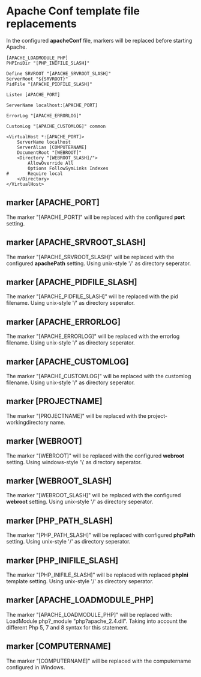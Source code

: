# Apache Conf template file replacements

In the configured **apacheConf** file, markers will be replaced before starting Apache.

```
[APACHE_LOADMODULE_PHP]
PHPIniDir "[PHP_INIFILE_SLASH]"

Define SRVROOT "[APACHE_SRVROOT_SLASH]"
ServerRoot "${SRVROOT}"
PidFile "[APACHE_PIDFILE_SLASH]"

Listen [APACHE_PORT]

ServerName localhost:[APACHE_PORT]

ErrorLog "[APACHE_ERRORLOG]"

CustomLog "[APACHE_CUSTOMLOG]" common

<VirtualHost *:[APACHE_PORT]>
    ServerName localhost
    ServerAlias [COMPUTERNAME]
    DocumentRoot "[WEBROOT]"
    <Directory "[WEBROOT_SLASH]/">
        AllowOverride All
        Options FollowSymLinks Indexes 
#       Require local
    </Directory>
</VirtualHost>
```

## marker \[APACHE_PORT\]
The marker "\[APACHE_PORT\]" will be replaced with the configured **port** setting.

## marker \[APACHE_SRVROOT_SLASH\]
The marker "\[APACHE_SRVROOT_SLASH\]" will be replaced with the configured **apachePath** setting. Using unix-style '/' as directory seperator.

## marker \[APACHE_PIDFILE_SLASH\]
The marker "\[APACHE_PIDFILE_SLASH\]" will be replaced with the pid filename. Using unix-style '/' as directory seperator.

## marker \[APACHE_ERRORLOG\]
The marker "\[APACHE_ERRORLOG\]" will be replaced with the errorlog filename. Using unix-style '/' as directory seperator.

## marker \[APACHE_CUSTOMLOG\]
The marker "\[APACHE_CUSTOMLOG\]" will be replaced with the customlog filename. Using unix-style '/' as directory seperator.



## marker \[PROJECTNAME\]
The marker "\[PROJECTNAME\]" will be replaced with the project-workingdirectory name.



## marker \[WEBROOT\]
The marker "\[WEBROOT\]" will be replaced with the configured **webroot** setting. Using windows-style '\\' as directory seperator.

## marker \[WEBROOT_SLASH\]
The marker "\[WEBROOT_SLASH\]" will be replaced with the configured **webroot** setting. Using unix-style '/' as directory seperator.



## marker \[PHP_PATH_SLASH\]
The marker "\[PHP_PATH_SLASH\]" will be replaced with configured **phpPath** setting. Using unix-style '/' as directory seperator.

## marker \[PHP_INIFILE_SLASH\]
The marker "\[PHP_INIFILE_SLASH\]" will be replaced with replaced **phpIni** template setting. Using unix-style '/' as directory seperator.

## marker \[APACHE_LOADMODULE_PHP\]
The marker "\[APACHE_LOADMODULE_PHP\]" will be replaced with: LoadModule php?_module "php?apache_2.4.dll". Taking into account the different Php 5, 7 and 8 syntax for this statement.

## marker \[COMPUTERNAME\]
The marker "\[COMPUTERNAME\]" will be replaced with the computername configured in Windows.
